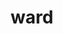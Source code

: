 ---
category: 4-letters
denotation: null
name: ward
reference_link: https://www.etymonline.com/word/ward
root_language: null
root_name: null
title: ward
type: free
word_sums:
- respelling: ward
  sum: 'Ward + '
---